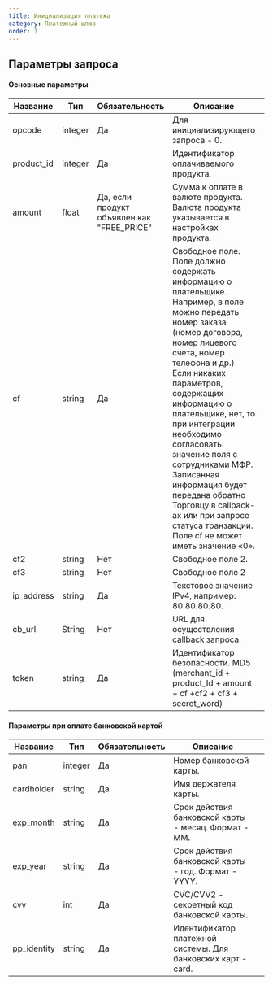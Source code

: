 ```yaml
---
title: Инициализация платежа
category: Платежный шлюз
order: 1
---
```


## Параметры запроса

#### Основные параметры

| Название   | Тип     | Обязательность                             | Описание                                                                                                                                                                                                                                                                                                                                                                                                                                                              |   |
|------------|---------|--------------------------------------------|-----------------------------------------------------------------------------------------------------------------------------------------------------------------------------------------------------------------------------------------------------------------------------------------------------------------------------------------------------------------------------------------------------------------------------------------------------------------------|---|
| opcode     | integer | Да                                         | Для инициализирующего запроса - 0.                                                                                                                                                                                                                                                                                                                                                                                                                                    |   |
| product_id | integer | Да                                         | Идентификатор оплачиваемого продукта.                                                                                                                                                                                                                                                                                                                                                                                                                                 |   |
| amount     | float   | Да, если продукт объявлен как "FREE_PRICE" | Сумма к оплате в валюте продукта.  Валюта продукта указывается в настройках продукта.                                                                                                                                                                                                                                                                                                                                                                                 |   |
| cf         | string  | Да                                         | Свободное поле. Поле должно содержать информацию о плательщике.  Например, в поле можно передать номер заказа (номер договора, номер лицевого счета, номер телефона и др.) Если никаких параметров, содержащих информацию о плательщике, нет, то при интеграции необходимо согласовать значение поля с сотрудниками МФР. Записанная информация будет передана обратно Торговцу в callback-ах или при запросе статуса транзакции. Поле cf не может иметь значение «0». |   |
| cf2        | string  | Нет                                        | Свободное поле 2.                                                                                                                                                                                                                                                                                                                                                                                                                                                     |   |
| cf3        | string  | Нет                                        | Свободное поле 2                                                                                                                                                                                                                                                                                                                                                                                                                                                      |   |
| ip_address | string  | Да                                         | Текстовое значение IPv4, например: 80.80.80.80.                                                                                                                                                                                                                                                                                                                                                                                                                       |   |
| cb_url     | String  | Нет                                        | URL для осуществления callback запроса.                                                                                                                                                                                                                                                                                                                                                                                                                               |   |
| token      | string  | Да                                         | Идентификатор безопасности. MD5 (merchant_id + product_Id + amount + cf +cf2 + cf3 + secret_word)                                                                                                                                                                                                                                                                                                                                                                     |   |

#### Параметры при оплате банковской картой

| Название    | Тип     | Обязательность | Описание                                                     |   |
|-------------|---------|----------------|--------------------------------------------------------------|---|
| pan         | integer | Да             | Номер банковской карты.                                      |   |
| cardholder  | string  | Да             | Имя держателя карты.                                         |   |
| exp_month   | string  | Да             | Срок действия банковской карты - месяц. Формат - MM.         |   |
| exp_year    | string  | Да             | Срок действия банковской карты - год. Формат - YYYY.         |   |
| cvv         | int     | Да             | CVC/CVV2 - секретный код банковской карты.                   |   |
| pp_identity | string  | Да             | Идентификатор платежной системы. Для банковских карт - card. |   |

